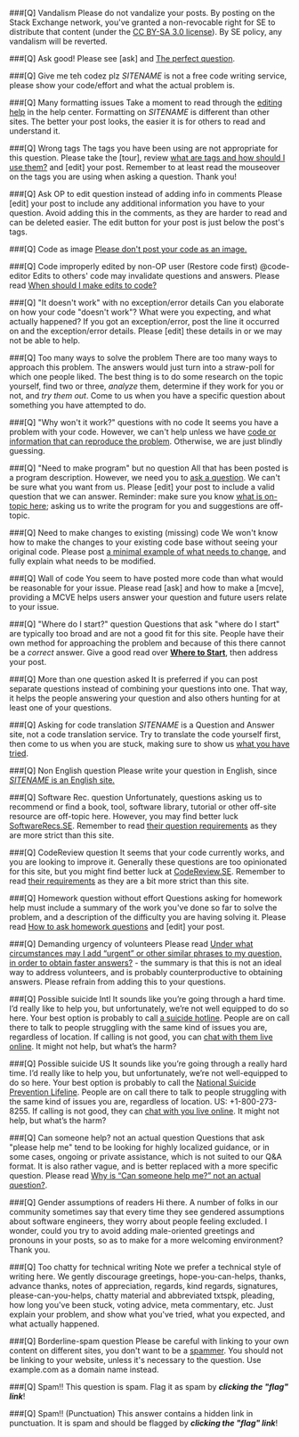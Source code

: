###[Q] Vandalism
Please do not vandalize your posts.  By posting on the Stack Exchange network, you've granted a non-revocable right for SE to distribute that content (under the [CC BY-SA 3.0 license](https://creativecommons.org/licenses/by-sa/3.0/)). By SE policy, any vandalism will be reverted.

###[Q] Ask good!
Please see [ask] and [The perfect question](http://codeblog.jonskeet.uk/2010/08/29/writing-the-perfect-question/).

###[Q] Give me teh codez plz
$SITENAME$ is not a free code writing service, please show your code/effort and what the actual problem is.

###[Q] Many formatting issues
Take a moment to read through the [editing help](//$SITEURL$/editing-help) in the help center. Formatting on $SITENAME$ is different than other sites. The better your post looks, the easier it is for others to read and understand it.

###[Q] Wrong tags
The tags you have been using are not appropriate for this question. Please take the [tour], review [what are tags and how should I use them?](//$SITEURL$/help/tagging) and [edit] your post. Remember to at least read the mouseover on the tags you are using when asking a question. Thank you!

###[Q] Ask OP to edit question instead of adding info in comments
Please [edit] your post to include any additional information you have to your question. Avoid adding this in the comments, as they are harder to read and can be deleted easier. The edit button for your post is just below the post's tags.

###[Q] Code as image
[Please don't post your code as an image.](//meta.stackoverflow.com/q/285551)

###[Q] Code improperly edited by non-OP user (Restore code first)
@code-editor Edits to others' code may invalidate questions and answers. Please read [When should I make edits to code?](//meta.stackoverflow.com/q/260245)

###[Q] "It doesn't work" with no exception/error details
Can you elaborate on how your code "doesn't work"? What were you expecting, and what actually happened? If you got an exception/error, post the line it occurred on and the exception/error details. Please [edit] these details in or we may not be able to help.

###[Q] Too many ways to solve the problem
There are too many ways to approach this problem. The answers would just turn into a straw-poll for which one people liked. The best thing is to do some research on the topic yourself, find two or three, _analyze_ them, determine if they work for you or not, and _try them out_. Come to us when you have a specific question about something you have attempted to do.

###[Q] "Why won't it work?" questions with no code
It seems you have a problem with your code. However, we can't help unless we have [code or information that can reproduce the problem](//$SITEURL$/help/mcve). Otherwise, we are just blindly guessing.

###[Q] "Need to make program" but no question
All that has been posted is a program description. However, we need you to [ask a question](//$SITEURL$/help/how-to-ask). We can't be sure what you want from us. Please [edit] your post to include a valid question that we can answer. Reminder: make sure you know [what is on-topic here](//$SITEURL$/help/on-topic); asking us to write the program for you and suggestions are off-topic.

###[Q] Need to make changes to existing (missing) code
We won't know how to make the changes to your existing code base without seeing your original code. Please post [a minimal example of what needs to change](//$SITEURL$/help/mcve), and fully explain what needs to be modified.

###[Q] Wall of code
You seem to have posted more code than what would be reasonable for your issue. Please read [ask] and how to make a [mcve], providing a MCVE helps users answer your question and future users relate to your issue.

###[Q] "Where do I start?" question
Questions that ask "where do I start" are typically too broad and are not a good fit for this site. People have their own method for approaching the problem and because of this there cannot be a _correct_ answer. Give a good read over [**Where to Start**](https://softwareengineering.meta.stackexchange.com/questions/6366/where-to-start/6367#6367), then address your post.

###[Q] More than one question asked
It is preferred if you can post separate questions instead of combining your questions into one. That way, it helps the people answering your question and also others hunting for at least one of your questions.

###[Q] Asking for code translation
$SITENAME$ is a Question and Answer site, not a code translation service. Try to translate the code yourself first, then come to us when you are stuck, making sure to show us [what you have tried](//$SITEURL$/help/mcve).

###[Q] Non English question
Please write your question in English, since [$SITENAME$ is an English site.](//meta.stackexchange.com/q/13676)

###[Q] Software Rec. question
Unfortunately, questions asking us to recommend or find a book, tool, software library, tutorial or other off-site resource are off-topic here. However, you may find better luck [SoftwareRecs.SE](//softwarerecs.stackexchange.com/tour). Remember to read [their question requirements](//softwarerecs.stackexchange.com/help/on-topic) as they are more strict than this site.

###[Q] CodeReview question
It seems that your code currently works, and you are looking to improve it. Generally these questions are too opinionated for this site, but you might find better luck at [CodeReview.SE](//codereview.stackexchange.com/tour). Remember to read [their requirements](//codereview.stackexchange.com/help/on-topic) as they are a bit more strict than this site.

###[Q] Homework question without effort
Questions asking for homework help must include a summary of the work you've done so far to solve the problem, and a description of the difficulty you are having solving it. Please read [How to ask homework questions](//meta.stackoverflow.com/questions/334822/how-do-i-ask-and-answer-homework-questions) and [edit] your post.

###[Q] Demanding urgency of volunteers
Please read [Under what circumstances may I add “urgent” or other similar phrases to my question, in order to obtain faster answers?](//meta.stackoverflow.com/q/326569) - the summary is that this is not an ideal way to address volunteers, and is probably counterproductive to obtaining answers. Please refrain from adding this to your questions.

###[Q] Possible suicide Intl
It sounds like you’re going through a hard time. I’d really like to help you, but unfortunately, we’re not well equipped to do so here. Your best option is probably to call [a suicide hotline](//suicide.org/international-suicide-hotlines.html). People are on call there to talk to people struggling with the same kind of issues you are, regardless of location. If calling is not good, you can [chat with them live online](//suicidepreventionlifeline.org/GetHelp/LifelineChat.aspx). It might not help, but what’s the harm?

###[Q] Possible suicide US
It sounds like you’re going through a really hard time. I’d really like to help you, but unfortunately, we’re not well-equipped to do so here. Your best option is probably to call the [National Suicide Prevention Lifeline](//suicidepreventionlifeline.org/). People are on call there to talk to people struggling with the same kind of issues you are, regardless of location. US: +1-800-273-8255. If calling is not good, they can [chat with you live online](http://suicidepreventionlifeline.org/GetHelp/LifelineChat.aspx). It might not help, but what’s the harm?

###[Q] Can someone help? not an actual question
Questions that ask "please help me" tend to be looking for highly localized guidance, or in some cases, ongoing or private assistance, which is not suited to our Q&A format. It is also rather vague, and is better replaced with a more specific question. Please read [Why is “Can someone help me?” not an actual question?](//meta.stackoverflow.com/questions/284236/why-is-can-someone-help-me-not-an-actual-question).

###[Q] Gender assumptions of readers
Hi there. A number of folks in our community sometimes say that every time they see gendered assumptions about software engineers, they worry about people feeling excluded. I wonder, could you try to avoid adding male-oriented greetings and pronouns in your posts, so as to make for a more welcoming environment? Thank you.

###[Q] Too chatty for technical writing
Note we prefer a technical style of writing here. We gently discourage greetings, hope-you-can-helps, thanks, advance thanks, notes of appreciation, regards, kind regards, signatures, please-can-you-helps, chatty material and abbreviated txtspk, pleading, how long you've been stuck, voting advice, meta commentary, etc. Just explain your problem, and show what you've tried, what you expected, and what actually happened.

###[Q] Borderline-spam question
Please be careful with linking to your own content on different sites, you don't want to be a [spammer](//$SITEURL$/help/promotion). You should not be linking to your website, unless it's necessary to the question. Use example.com as a domain name instead.

###[Q] Spam!!
This  question is spam. Flag it as spam by ***clicking the "flag" link***!

###[Q] Spam!! (Punctuation)
This answer contains a hidden link in punctuation. It is spam and should be flagged by ***clicking the "flag" link***!
